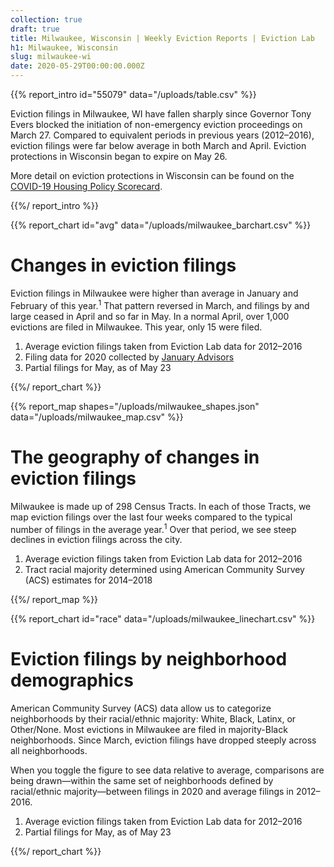```yaml
---
collection: true
draft: true
title: Milwaukee, Wisconsin | Weekly Eviction Reports | Eviction Lab
h1: Milwaukee, Wisconsin
slug: milwaukee-wi
date: 2020-05-29T00:00:00.000Z
---
```


{{% report_intro id="55079" data="/uploads/table.csv" %}}

Eviction filings in Milwaukee, WI have fallen sharply since Governor Tony Evers blocked the initiation of non-emergency eviction proceedings on March 27. Compared to equivalent periods in previous years (2012–2016), eviction filings were far below average in both March and April. Eviction protections in Wisconsin began to expire on May 26.

More detail on eviction protections in Wisconsin can be found on the [COVID-19 Housing Policy Scorecard](https://evictionlab.org/covid-policy-scorecard/wi/).

{{%/ report_intro %}}



{{% report_chart id="avg" data="/uploads/milwaukee_barchart.csv" %}}



# Changes in eviction filings

Eviction filings in Milwaukee were higher than average in January and February of this year.<sup>1</sup> That pattern reversed in March, and filings by and large ceased in April and so far in May. In a normal April, over 1,000 evictions are filed in Milwaukee. This year, only 15 were filed.

1. Average eviction filings taken from Eviction Lab data for 2012–2016
2. Filing data for 2020 collected by [January Advisors](https://www.januaryadvisors.com/)
3. Partial filings for May, as of May 23



{{%/ report_chart %}}



{{% report_map shapes="/uploads/milwaukee_shapes.json" data="/uploads/milwaukee_map.csv" %}}









# The geography of changes in eviction filings

Milwaukee is made up of 298 Census Tracts. In each of those Tracts, we map eviction filings over the last four weeks compared to the typical number of filings in the average year.<sup>1</sup> Over that period, we see steep declines in eviction filings across the city.

1. Average eviction filings taken from Eviction Lab data for 2012–2016
2. Tract racial majority determined using American Community Survey (ACS) estimates for 2014–2018









{{%/ report_map %}}



{{% report_chart id="race" data="/uploads/milwaukee_linechart.csv" %}}







# Eviction filings by neighborhood demographics

American Community Survey (ACS) data allow us to categorize neighborhoods by their racial/ethnic majority: White, Black, Latinx, or Other/None. Most evictions in Milwaukee are filed in majority-Black neighborhoods. Since March, eviction filings have dropped steeply across all neighborhoods.

When you toggle the figure to see data relative to average, comparisons are being drawn—within the same set of neighborhoods defined by racial/ethnic majority—between filings in 2020 and average filings in 2012–2016.

1. Average eviction filings taken from Eviction Lab data for 2012–2016
2. Partial filings for May, as of May 23







{{%/ report_chart %}}
